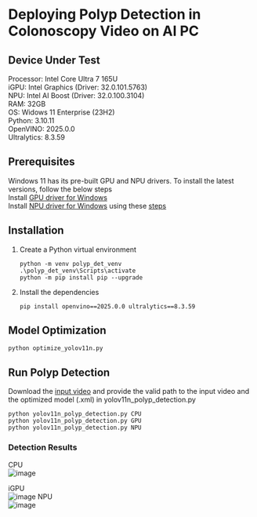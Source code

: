 # Deploying Polyp Detection in Colonoscopy Video on AI PC    

## Device Under Test   
Processor: Intel Core Ultra 7 165U   
iGPU: Intel Graphics (Driver: 32.0.101.5763)   
NPU: Intel AI Boost (Driver: 32.0.100.3104)   
RAM: 32GB   
OS: Widows 11 Enterprise (23H2)   
Python: 3.10.11   
OpenVINO: 2025.0.0   
Ultralytics: 8.3.59   

## Prerequisites   
Windows 11 has its pre-built GPU and NPU drivers. To install the latest versions, follow the below steps    
Install [GPU driver for Windows](https://www.intel.com/content/www/us/en/download/785597/846697/intel-arc-iris-xe-graphics-windows.html)    
Install [NPU driver for Windows](https://www.intel.com/content/www/us/en/download/794734/838895/intel-npu-driver-windows.html) using these [steps](https://downloadmirror.intel.com/838895/NPU_Win_Release_Notes_v3104.pdf)   

## Installation   
1. Create a Python virtual environment
   ``` 
   python -m venv polyp_det_venv
   .\polyp_det_venv\Scripts\activate
   python -m pip install pip --upgrade     
   ```   
2. Install the dependencies
   ```
   pip install openvino==2025.0.0 ultralytics==8.3.59   
   ```  
  
## Model Optimization   
```
python optimize_yolov11n.py
```

## Run Polyp Detection   
Download the [input video](https://github.com/dashishi/LDPolypVideo-Benchmark?tab=readme-ov-file#download) and provide the valid path to the input video and the optimized model (.xml) in yolov11n_polyp_detection.py
```
python yolov11n_polyp_detection.py CPU
python yolov11n_polyp_detection.py GPU
python yolov11n_polyp_detection.py NPU
```

### Detection Results   
CPU   
![image](https://github.com/user-attachments/assets/a083d8fb-2777-4602-aecd-37c45e369231)

iGPU   
![image](https://github.com/user-attachments/assets/8ff22b2d-161f-4d53-8687-47a493accdc2)
NPU   
![image](https://github.com/user-attachments/assets/a28e69f4-acd5-4a56-b337-d31318d10a04)

